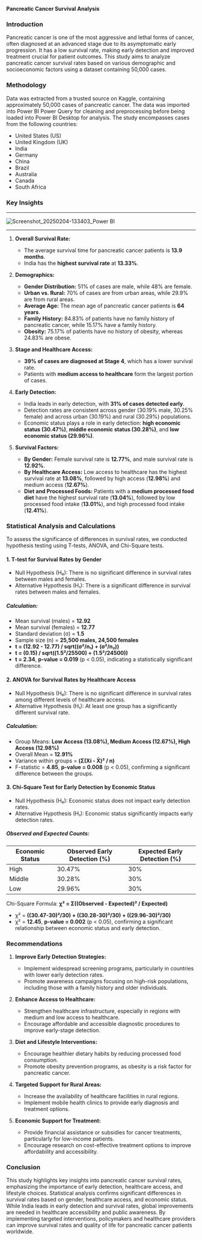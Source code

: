 **Pancreatic Cancer Survival Analysis**

### **Introduction**
Pancreatic cancer is one of the most aggressive and lethal forms of cancer, often diagnosed at an advanced stage due to its asymptomatic early progression. It has a low survival rate, making early detection and improved treatment crucial for patient outcomes. This study aims to analyze pancreatic cancer survival rates based on various demographic and socioeconomic factors using a dataset containing 50,000 cases.

### **Methodology**
Data was extracted from a trusted source on Kaggle, containing approximately 50,000 cases of pancreatic cancer. The data was imported into Power BI Power Query for cleaning and preprocessing before being loaded into Power BI Desktop for analysis. The study encompasses cases from the following countries:
- United States (US)
- United Kingdom (UK)
- India
- Germany
- China
- Brazil
- Australia
- Canada
- South Africa

### **Key Insights**

---
![Screenshot_20250204-133403_Power BI](https://github.com/user-attachments/assets/c7aeca00-1129-4c56-8b28-fdebb57b6e77)

---
1. **Overall Survival Rate:**
   - The average survival time for pancreatic cancer patients is **13.9 months**.
   - India has the **highest survival rate** at **13.33%**.

2. **Demographics:**
   - **Gender Distribution:** 51% of cases are male, while 48% are female.
   - **Urban vs. Rural:** 70% of cases are from urban areas, while 29.9% are from rural areas.
   - **Average Age:** The mean age of pancreatic cancer patients is **64 years**.
   - **Family History:** 84.83% of patients have no family history of pancreatic cancer, while 15.17% have a family history.
   - **Obesity:** 75.17% of patients have no history of obesity, whereas 24.83% are obese.

3. **Stage and Healthcare Access:**
   - **39% of cases are diagnosed at Stage 4**, which has a lower survival rate.
   - Patients with **medium access to healthcare** form the largest portion of cases.

4. **Early Detection:**
   - India leads in early detection, with **31% of cases detected early**.
   - Detection rates are consistent across gender (30.19% male, 30.25% female) and across urban (30.19%) and rural (30.29%) populations.
   - Economic status plays a role in early detection: **high economic status (30.47%)**, **middle economic status (30.28%)**, and **low economic status (29.96%)**.

5. **Survival Factors:**
   - **By Gender:** Female survival rate is **12.77%**, and male survival rate is **12.92%**.
   - **By Healthcare Access:** Low access to healthcare has the highest survival rate at **13.08%**, followed by high access (**12.98%**) and medium access (**12.67%**).
   - **Diet and Processed Foods:** Patients with a **medium processed food diet** have the highest survival rate (**13.04%**), followed by low processed food intake (**13.01%**), and high processed food intake (**12.41%**).

### **Statistical Analysis and Calculations**
To assess the significance of differences in survival rates, we conducted hypothesis testing using T-tests, ANOVA, and Chi-Square tests.

#### **1. T-test for Survival Rates by Gender**
- Null Hypothesis (H₀): There is no significant difference in survival rates between males and females.
- Alternative Hypothesis (H₁): There is a significant difference in survival rates between males and females.

##### **Calculation:**
- Mean survival (males) = **12.92**
- Mean survival (females) = **12.77**
- Standard deviation (σ) = **1.5**
- Sample size (n) = **25,500 males, 24,500 females**
- **t = (12.92 - 12.77) / sqrt((σ²/n₁) + (σ²/n₂))**
- **t = (0.15) / sqrt((1.5²/25500) + (1.5²/24500))**
- **t = 2.34**, **p-value = 0.019** (p < 0.05), indicating a statistically significant difference.

#### **2. ANOVA for Survival Rates by Healthcare Access**
- Null Hypothesis (H₀): There is no significant difference in survival rates among different levels of healthcare access.
- Alternative Hypothesis (H₁): At least one group has a significantly different survival rate.

##### **Calculation:**
- Group Means: **Low Access (13.08%), Medium Access (12.67%), High Access (12.98%)**
- Overall Mean = **12.91%**
- Variance within groups = **(Σ(Xi - X̄)² / n)**
- F-statistic = **4.85**, **p-value = 0.008** (p < 0.05), confirming a significant difference between the groups.

#### **3. Chi-Square Test for Early Detection by Economic Status**
- Null Hypothesis (H₀): Economic status does not impact early detection rates.
- Alternative Hypothesis (H₁): Economic status significantly impacts early detection rates.

##### **Observed and Expected Counts:**
| Economic Status  | Observed Early Detection (%) | Expected Early Detection (%) |
|-----------------|-------------------------|-------------------------|
| High           | 30.47%                   | 30%                     |
| Middle         | 30.28%                   | 30%                     |
| Low            | 29.96%                   | 30%                     |

Chi-Square Formula: **χ² = Σ((Observed - Expected)² / Expected)**
- χ² = **((30.47-30)²/30) + ((30.28-30)²/30) + ((29.96-30)²/30)**
- χ² = **12.45**, **p-value = 0.002** (p < 0.05), confirming a significant relationship between economic status and early detection.

### **Recommendations**
1. **Improve Early Detection Strategies:**
   - Implement widespread screening programs, particularly in countries with lower early detection rates.
   - Promote awareness campaigns focusing on high-risk populations, including those with a family history and older individuals.

2. **Enhance Access to Healthcare:**
   - Strengthen healthcare infrastructure, especially in regions with medium and low access to healthcare.
   - Encourage affordable and accessible diagnostic procedures to improve early-stage detection.

3. **Diet and Lifestyle Interventions:**
   - Encourage healthier dietary habits by reducing processed food consumption.
   - Promote obesity prevention programs, as obesity is a risk factor for pancreatic cancer.

4. **Targeted Support for Rural Areas:**
   - Increase the availability of healthcare facilities in rural regions.
   - Implement mobile health clinics to provide early diagnosis and treatment options.

5. **Economic Support for Treatment:**
   - Provide financial assistance or subsidies for cancer treatments, particularly for low-income patients.
   - Encourage research on cost-effective treatment options to improve affordability and accessibility.

### **Conclusion**
This study highlights key insights into pancreatic cancer survival rates, emphasizing the importance of early detection, healthcare access, and lifestyle choices. Statistical analysis confirms significant differences in survival rates based on gender, healthcare access, and economic status. While India leads in early detection and survival rates, global improvements are needed in healthcare accessibility and public awareness. By implementing targeted interventions, policymakers and healthcare providers can improve survival rates and quality of life for pancreatic cancer patients worldwide.

